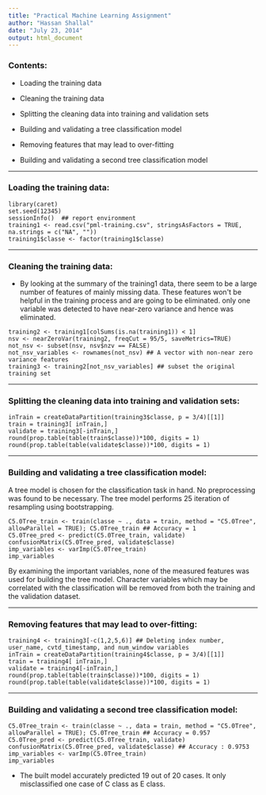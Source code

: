 ```yaml
---
title: "Practical Machine Learning Assignment"
author: "Hassan Shallal"
date: "July 23, 2014"
output: html_document
---
```


### Contents:
* Loading the training data

* Cleaning the training data

* Splitting the cleaning data into training and validation sets

* Building and validating a tree classification model
  
* Removing features that may lead to over-fitting
  
* Building and validating a second tree classification model

------------

### Loading the training data:

```{r, options(cache = TRUE)}
library(caret)
set.seed(12345)
sessionInfo()  ## report environment
training1 <- read.csv("pml-training.csv", stringsAsFactors = TRUE, na.strings = c("NA", ""))
training1$classe <- factor(training1$classe)
```

------------

### Cleaning the training data:

* By looking at the summary of the training1 data, there seem to be a large number of features of mainly missing data. These features won't be helpful in the training process and are going to be eliminated. only one variable was detected to have near-zero variance and hence was eliminated.

```{r}
training2 <- training1[colSums(is.na(training1)) < 1]
nsv <- nearZeroVar(training2, freqCut = 95/5, saveMetrics=TRUE) 
not_nsv <- subset(nsv, nsv$nzv == FALSE) 
not_nsv_variables <- rownames(not_nsv) ## A vector with non-near zero variance features
training3 <- training2[not_nsv_variables] ## subset the original training set
```

------------

### Splitting the cleaning data into training and validation sets:

```{r}
inTrain = createDataPartition(training3$classe, p = 3/4)[[1]]
train = training3[ inTrain,]
validate = training3[-inTrain,]
round(prop.table(table(train$classe))*100, digits = 1)
round(prop.table(table(validate$classe))*100, digits = 1)
```

------------

### Building and validating a tree classification model:

A tree model is chosen for the classification task in hand. No preprocessing was found to be necessary. The tree model performs 25 iteration of resampling using bootstrapping. 

```{r}
C5.0Tree_train <- train(classe ~ ., data = train, method = "C5.0Tree", allowParallel = TRUE); C5.0Tree_train ## Accuracy = 1
C5.0Tree_pred <- predict(C5.0Tree_train, validate)
confusionMatrix(C5.0Tree_pred, validate$classe)
imp_variables <- varImp(C5.0Tree_train)
imp_variables
```

By examining the important variables, none of the measured features was used for building the tree model. Character variables which may be correlated with the classification will be removed from both the training and the validation dataset.

------------

### Removing features that may lead to over-fitting:

```{r}
training4 <- training3[-c(1,2,5,6)] ## Deleting index number, user_name, cvtd_timestamp, and num_window variables
inTrain = createDataPartition(training4$classe, p = 3/4)[[1]]
train = training4[ inTrain,]
validate = training4[-inTrain,]
round(prop.table(table(train$classe))*100, digits = 1)
round(prop.table(table(validate$classe))*100, digits = 1)
```

------------

### Building and validating a second tree classification model:

```{r}
C5.0Tree_train <- train(classe ~ ., data = train, method = "C5.0Tree", allowParallel = TRUE); C5.0Tree_train ## Accuracy = 0.957
C5.0Tree_pred <- predict(C5.0Tree_train, validate)
confusionMatrix(C5.0Tree_pred, validate$classe) ## Accuracy : 0.9753 
imp_variables <- varImp(C5.0Tree_train)
imp_variables
```

* The built model accurately predicted 19 out of 20 cases. It only misclassified one case of C class as E class.